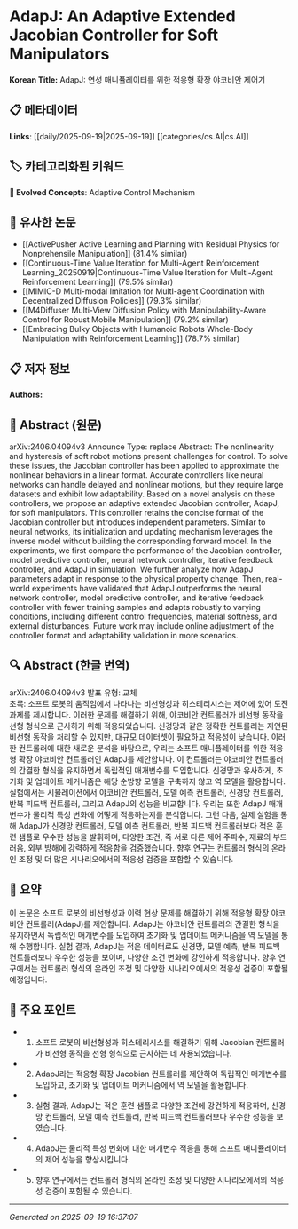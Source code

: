 
# AdapJ: An Adaptive Extended Jacobian Controller for Soft Manipulators

**Korean Title:** AdapJ: 연성 매니퓰레이터를 위한 적응형 확장 야코비안 제어기

## 📋 메타데이터

**Links**: [[daily/2025-09-19|2025-09-19]] [[categories/cs.AI|cs.AI]]

## 🏷️ 카테고리화된 키워드
**🚀 Evolved Concepts**: Adaptive Control Mechanism

## 🔗 유사한 논문
- [[ActivePusher Active Learning and Planning with Residual Physics for Nonprehensile Manipulation]] (81.4% similar)
- [[Continuous-Time Value Iteration for Multi-Agent Reinforcement Learning_20250919|Continuous-Time Value Iteration for Multi-Agent Reinforcement Learning]] (79.5% similar)
- [[MIMIC-D Multi-modal Imitation for MultI-agent Coordination with Decentralized Diffusion Policies]] (79.3% similar)
- [[M4Diffuser Multi-View Diffusion Policy with Manipulability-Aware Control for Robust Mobile Manipulation]] (79.2% similar)
- [[Embracing Bulky Objects with Humanoid Robots Whole-Body Manipulation with Reinforcement Learning]] (78.7% similar)

## 📋 저자 정보

**Authors:** 

## 📄 Abstract (원문)

arXiv:2406.04094v3 Announce Type: replace 
Abstract: The nonlinearity and hysteresis of soft robot motions present challenges for control. To solve these issues, the Jacobian controller has been applied to approximate the nonlinear behaviors in a linear format. Accurate controllers like neural networks can handle delayed and nonlinear motions, but they require large datasets and exhibit low adaptability. Based on a novel analysis on these controllers, we propose an adaptive extended Jacobian controller, AdapJ, for soft manipulators. This controller retains the concise format of the Jacobian controller but introduces independent parameters. Similar to neural networks, its initialization and updating mechanism leverages the inverse model without building the corresponding forward model. In the experiments, we first compare the performance of the Jacobian controller, model predictive controller, neural network controller, iterative feedback controller, and AdapJ in simulation. We further analyze how AdapJ parameters adapt in response to the physical property change. Then, real-world experiments have validated that AdapJ outperforms the neural network controller, model predictive controller, and iterative feedback controller with fewer training samples and adapts robustly to varying conditions, including different control frequencies, material softness, and external disturbances. Future work may include online adjustment of the controller format and adaptability validation in more scenarios.

## 🔍 Abstract (한글 번역)

arXiv:2406.04094v3 발표 유형: 교체  
초록: 소프트 로봇의 움직임에서 나타나는 비선형성과 히스테리시스는 제어에 있어 도전 과제를 제시합니다. 이러한 문제를 해결하기 위해, 야코비안 컨트롤러가 비선형 동작을 선형 형식으로 근사하기 위해 적용되었습니다. 신경망과 같은 정확한 컨트롤러는 지연된 비선형 동작을 처리할 수 있지만, 대규모 데이터셋이 필요하고 적응성이 낮습니다. 이러한 컨트롤러에 대한 새로운 분석을 바탕으로, 우리는 소프트 매니퓰레이터를 위한 적응형 확장 야코비안 컨트롤러인 AdapJ를 제안합니다. 이 컨트롤러는 야코비안 컨트롤러의 간결한 형식을 유지하면서 독립적인 매개변수를 도입합니다. 신경망과 유사하게, 초기화 및 업데이트 메커니즘은 해당 순방향 모델을 구축하지 않고 역 모델을 활용합니다. 실험에서는 시뮬레이션에서 야코비안 컨트롤러, 모델 예측 컨트롤러, 신경망 컨트롤러, 반복 피드백 컨트롤러, 그리고 AdapJ의 성능을 비교합니다. 우리는 또한 AdapJ 매개변수가 물리적 특성 변화에 어떻게 적응하는지를 분석합니다. 그런 다음, 실제 실험을 통해 AdapJ가 신경망 컨트롤러, 모델 예측 컨트롤러, 반복 피드백 컨트롤러보다 적은 훈련 샘플로 우수한 성능을 발휘하며, 다양한 조건, 즉 서로 다른 제어 주파수, 재료의 부드러움, 외부 방해에 강력하게 적응함을 검증했습니다. 향후 연구는 컨트롤러 형식의 온라인 조정 및 더 많은 시나리오에서의 적응성 검증을 포함할 수 있습니다.

## 📝 요약

이 논문은 소프트 로봇의 비선형성과 이력 현상 문제를 해결하기 위해 적응형 확장 야코비안 컨트롤러(AdapJ)를 제안합니다. AdapJ는 야코비안 컨트롤러의 간결한 형식을 유지하면서 독립적인 매개변수를 도입하여 초기화 및 업데이트 메커니즘을 역 모델을 통해 수행합니다. 실험 결과, AdapJ는 적은 데이터로도 신경망, 모델 예측, 반복 피드백 컨트롤러보다 우수한 성능을 보이며, 다양한 조건 변화에 강인하게 적응합니다. 향후 연구에서는 컨트롤러 형식의 온라인 조정 및 다양한 시나리오에서의 적응성 검증이 포함될 예정입니다.

## 🎯 주요 포인트

- 1. 소프트 로봇의 비선형성과 히스테리시스를 해결하기 위해 Jacobian 컨트롤러가 비선형 동작을 선형 형식으로 근사하는 데 사용되었습니다.

- 2. AdapJ라는 적응형 확장 Jacobian 컨트롤러를 제안하여 독립적인 매개변수를 도입하고, 초기화 및 업데이트 메커니즘에서 역 모델을 활용합니다.

- 3. 실험 결과, AdapJ는 적은 훈련 샘플로 다양한 조건에 강건하게 적응하며, 신경망 컨트롤러, 모델 예측 컨트롤러, 반복 피드백 컨트롤러보다 우수한 성능을 보였습니다.

- 4. AdapJ는 물리적 특성 변화에 대한 매개변수 적응을 통해 소프트 매니퓰레이터의 제어 성능을 향상시킵니다.

- 5. 향후 연구에서는 컨트롤러 형식의 온라인 조정 및 다양한 시나리오에서의 적응성 검증이 포함될 수 있습니다.

---

*Generated on 2025-09-19 16:37:07*